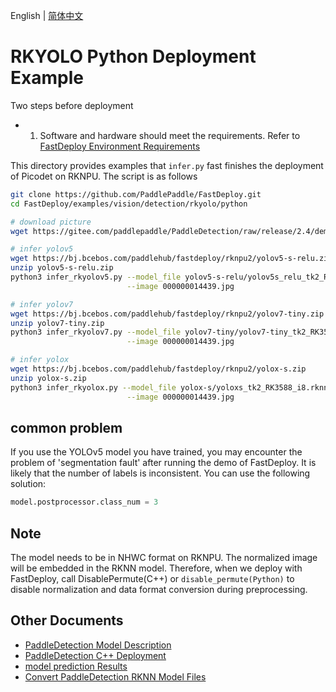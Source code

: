 English | [简体中文](README_CN.md)
# RKYOLO Python Deployment Example

Two steps before deployment

- 1. Software and hardware should meet the requirements. Refer to [FastDeploy Environment Requirements](../../../../../docs/cn/build_and_install/rknpu2.md)

This directory provides examples that `infer.py` fast finishes the deployment of Picodet on RKNPU. The script is as follows

```bash
git clone https://github.com/PaddlePaddle/FastDeploy.git
cd FastDeploy/examples/vision/detection/rkyolo/python

# download picture
wget https://gitee.com/paddlepaddle/PaddleDetection/raw/release/2.4/demo/000000014439.jpg

# infer yolov5
wget https://bj.bcebos.com/paddlehub/fastdeploy/rknpu2/yolov5-s-relu.zip
unzip yolov5-s-relu.zip
python3 infer_rkyolov5.py --model_file yolov5-s-relu/yolov5s_relu_tk2_RK3588_i8.rknn \
                          --image 000000014439.jpg

# infer yolov7
wget https://bj.bcebos.com/paddlehub/fastdeploy/rknpu2/yolov7-tiny.zip
unzip yolov7-tiny.zip
python3 infer_rkyolov7.py --model_file yolov7-tiny/yolov7-tiny_tk2_RK3588_i8.rknn \
                          --image 000000014439.jpg

# infer yolox
wget https://bj.bcebos.com/paddlehub/fastdeploy/rknpu2/yolox-s.zip
unzip yolox-s.zip
python3 infer_rkyolox.py --model_file yolox-s/yoloxs_tk2_RK3588_i8.rknn \
                          --image 000000014439.jpg
```

## common problem

If you use the YOLOv5 model you have trained, you may encounter the problem of 'segmentation fault' after running the demo of FastDeploy. It is likely that the number of labels is inconsistent. You can use the following solution:

```python
model.postprocessor.class_num = 3
```

## Note
The model needs to be in NHWC format on RKNPU. The normalized image will be embedded in the RKNN model. Therefore, when we deploy with FastDeploy, call DisablePermute(C++) or `disable_permute(Python)` to disable normalization and data format conversion during preprocessing.

## Other Documents

- [PaddleDetection Model Description](..)
- [PaddleDetection C++ Deployment](../cpp)
- [model prediction Results](../../../../../docs/api/vision_results/)
- [Convert PaddleDetection RKNN Model Files](../README.md)
